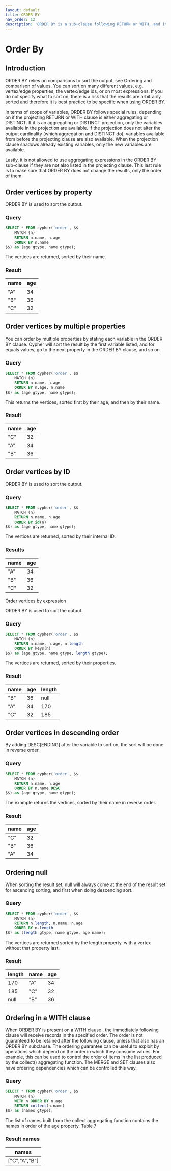 ```yaml
---
layout: default
title: ORDER BY
nav_order: 12
description: 'ORDER BY is a sub-clause following RETURN or WITH, and it specifies that the output should be sorted and how.'
---
```


# Order By

## Introduction

ORDER BY relies on comparisons to sort the output, see Ordering and comparison of values. You can sort on many different values, e.g. vertex/edge properties, the vertex/edge ids, or on most expressions. If you do not specify what to sort on, there is a risk that the results are arbitrarily sorted and therefore it is best practice to be specific when using ORDER BY.

In terms of scope of variables, ORDER BY follows special rules, depending on if the projecting RETURN or WITH clause is either aggregating or DISTINCT. If it is an aggregating or DISTINCT projection, only the variables available in the projection are available. If the projection does not alter the output cardinality (which aggregation and DISTINCT do), variables available from before the projecting clause are also available. When the projection clause shadows already existing variables, only the new variables are available.

Lastly, it is not allowed to use aggregating expressions in the ORDER BY sub-clause if they are not also listed in the projecting clause. This last rule is to make sure that ORDER BY does not change the results, only the order of them.

## Order vertices by property

ORDER BY is used to sort the output.

### Query
```sql
SELECT * FROM cypher('order', $$
    MATCH (n)
    RETURN n.name, n.age
    ORDER BY n.name
$$) as (age gtype, name gtype);
```
The vertices are returned, sorted by their name.

### Result
| name | age |
| ---- | --- |
| "A" | 34 |
| "B" | 36 |
| "C" | 32 |

## Order vertices by multiple properties

You can order by multiple properties by stating each variable in the ORDER BY clause. Cypher will sort the result by the first variable listed, and for equals values, go to the next property in the ORDER BY clause, and so on.

### Query
```sql
SELECT * FROM cypher('order', $$
    MATCH (n)
    RETURN n.name, n.age
    ORDER BY n.age, n.name
$$) as (age gtype, name gtype);
```
This returns the vertices, sorted first by their age, and then by their name.
### Result
| name | age |
| ---- | --- |
| "C" | 32 |
| "A" | 34 |
| "B" | 36 |

## Order vertices by ID

ORDER BY is used to sort the output.
### Query
```sql
SELECT * FROM cypher('order', $$
    MATCH (n)
    RETURN n.name, n.age
    ORDER BY id(n)
$$) as (age gtype, name gtype);
```
The vertices are returned, sorted by their internal ID.

### Results
| name | age |
| ---- | --- |
| "A" | 34 |
| "B" | 36 |
| "C" | 32 |

Order vertices by expression

ORDER BY is used to sort the output.
### Query
```sql
SELECT * FROM cypher('order', $$
    MATCH (n)
    RETURN n.name, n.age, n.length
    ORDER BY keys(n)
$$) as (age gtype, name gtype, length gtype);
```
The vertices are returned, sorted by their properties.

### Result
| name | age | length |
| ---- | --- | ------ |
| "B" | 36 | null |
| "A" | 34 | 170 |
| "C" | 32 | 185 | 
 

## Order vertices in descending order

By adding DESC[ENDING] after the variable to sort on, the sort will be done in reverse order.

### Query
```sql
SELECT * FROM cypher('order', $$
    MATCH (n)
    RETURN n.name, n.age
    ORDER BY n.name DESC
$$) as (age gtype, name gtype);
```
The example returns the vertices, sorted by their name in reverse order.

### Result
| name | age |
| ---- | --- |
| "C" | 32 |
| "B" | 36 |
| "A" | 34 |

## Ordering null

When sorting the result set, null will always come at the end of the result set for ascending sorting, and first when doing descending sort.
### Query
```sql
SELECT * FROM cypher('order', $$
    MATCH (n)
    RETURN n.length, n.name, n.age
    ORDER BY n.length
$$) as (length gtype, name gtype, age name);
```

The vertices are returned sorted by the length property, with a vertex without that property last.

### Result
| length | name | age |
| ------ | ---- | --- |
|170| "A"| 34|
| 185| "C"| 32 |
| null | "B" | 36 |


## Ordering in a WITH clause

When ORDER BY is present on a WITH clause , the immediately following clause will receive records in the specified order. The order is not guaranteed to be retained after the following clause, unless that also has an ORDER BY subclause. The ordering guarantee can be useful to exploit by operations which depend on the order in which they consume values. For example, this can be used to control the order of items in the list produced by the collect() aggregating function. The MERGE and SET clauses also have ordering dependencies which can be controlled this way.
### Query
```sql
SELECT * FROM cypher('order', $$
    MATCH (n)
    WITH n ORDER BY n.age
    RETURN collect(n.name)
$$) as (names gtype);
```

The list of names built from the collect aggregating function contains the names in order of the age property.
Table 7

### Result names
| names |
| - |
| ["C","A","B"] |

